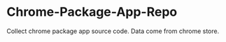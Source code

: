 Chrome-Package-App-Repo
=======================

Collect chrome package app source code. Data come from chrome store. 
